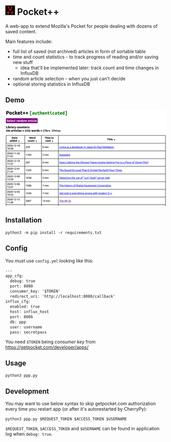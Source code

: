 # <img src="static/logo.png" width="30"  /> Pocket++
A web-app to extend Mozilla's Pocket for people dealing with dozens of saved content. 

Main features include:
* full list of saved (not archived) articles in form of sortable table
* time and count statistics - to track progress of reading and/or saving new stuff
  * idea that'll be implemented later: track count and time changes in InfluxDB
* random article selection - when you just can't decide
* optional storing statistics in InfluxDB

## Demo
![Demo of application](demo.png)

## Installation
```
python3 -m pip install -r requirements.txt
```

## Config
You must use `config.yml` looking like this:

```
---
app_cfg:
  debug: true
  port: 8080
  consumer_key: '$TOKEN'
  redirect_uri: 'http://localhost:8080/callback'
influx_cfg:
  enabled: true
  host: influx_host
  port: 8086
  db: ppp
  user: username
  pass: secretpass
```

You need `$TOKEN` being *consumer key* from https://getpocket.com/developer/apps/

## Usage
```
python3 ppp.py
```

## Development
You may want to use below syntax to skip getpocket.com authorization every time you restart app (or after it's autorestarted by CherryPy):
```
python3 ppp.py $REQUEST_TOKEN $ACCESS_TOKEN $USERNAME
```
`$REQUEST_TOKEN`, `$ACCESS_TOKEN`  and `$USERNAME` can be found in application log when `debug: true`.
